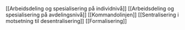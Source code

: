 [[Arbeidsdeling og spesialisering på individnivå]]
[[Arbeidsdeling og spesialisering på avdelingsnivå]]
[[Kommandolinjen]]
[[Sentralisering i motsetning til desentralisering]]
[[Formalisering]]

